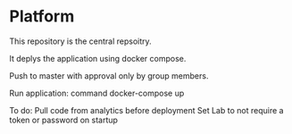 # Platform

This repository is the central repsoitry.

It deplys the application using docker compose.

Push to master with approval only by group members.

Run application: command docker-compose up

To do:
Pull code from analytics before deployment
Set Lab to not require a token or password on startup

